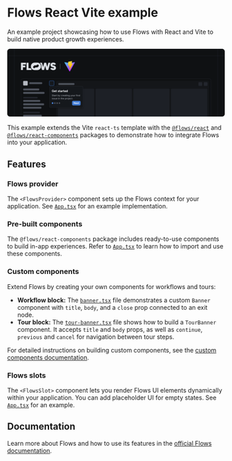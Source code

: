 # Flows React Vite example

An example project showcasing how to use Flows with React and Vite to build native product growth experiences.

![Cover](./cover.png)

This example extends the Vite `react-ts` template with the [`@flows/react`](https://www.npmjs.com/package/@flows/react) and [`@flows/react-components`](https://www.npmjs.com/package/@flows/react-components) packages to demonstrate how to integrate Flows into your application.

## Features

### Flows provider

The `<FlowsProvider>` component sets up the Flows context for your application. See [`App.tsx`](./src/App.tsx) for an example implementation.

### Pre-built components

The `@flows/react-components` package includes ready-to-use components to build in-app experiences. Refer to [`App.tsx`](./src/App.tsx) to learn how to import and use these components.

### Custom components

Extend Flows by creating your own components for workflows and tours:

- **Workflow block:** The [`banner.tsx`](./src/components/banner.tsx) file demonstrates a custom `Banner` component with `title`, `body`, and a `close` prop connected to an exit node.
- **Tour block:** The [`tour-banner.tsx`](./src/components/tour-banner.tsx) file shows how to build a `TourBanner` component. It accepts `title` and `body` props, as well as `continue`, `previous` and `cancel` for navigation between tour steps.

For detailed instructions on building custom components, see the [custom components documentation](https://flows.sh/docs/blocks/create-custom-components).

### Flows slots

The `<FlowsSlot>` component lets you render Flows UI elements dynamically within your application. You can add placeholder UI for empty states. See [`App.tsx`](./src/App.tsx) for an example.

## Documentation

Learn more about Flows and how to use its features in the [official Flows documentation](https://flows.sh/docs).
